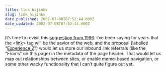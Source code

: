 ```yaml
---
title: link hijinks
slug: link_hijinks
date_published: 2002-07-08T07:52:44.000Z
date_updated: 2002-07-08T07:52:44.000Z
---
```


It’s time to revisit this [suggestion from 1996](http://lists.w3.org/Archives/Public/www-annotation/1996JulDec/0036.html). I’ve been saying for years that the <[link](http://www.w3.org/TR/REC-html40/struct/links.html#h-12.3)> tag will be the savior of the web, and the proposal (labelled "[Experience 2](http://dftuz.unizar.es/wwwlab/links.html)") would let us store our inbound link referrals (like the "Froms" on this page) in the metadata of the page header. That would let us map out relationships between sites, or enable meme-based navigation, or some other wacky functionality that I can’t quite figure out yet.
